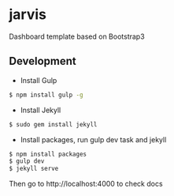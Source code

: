 # jarvis
Dashboard template based on Bootstrap3

## Development

- Install Gulp

```bash
$ npm install gulp -g
```

- Install Jekyll

```bash
$ sudo gem install jekyll
```

- Install packages, run gulp dev task and jekyll

```bash
$ npm install packages
$ gulp dev
$ jekyll serve
```

Then go to http://localhost:4000 to check docs